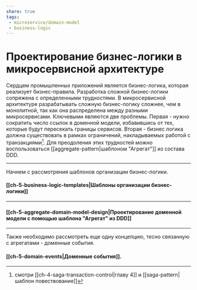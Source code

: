 ```yaml
---
share: true
tags:
 - microservice/domain-model
 - business-logic
---
```

# Проектирование бизнес-логики в микросервисной архитектуре
Сердцем промышленных приложений является бизнес-логика, которая реализует бизнес-правила. Разработка сложной бизнес-логики сопряжена с определенными трудностями.
В микросервисной архитектуре разрабатывать сложную бизнес-логику сложнее, чем в монолитной, так как она распределена между разными микросервисами. Ключевыми являются две проблемы. Первая - нужно сократить число ссылок в доменной модели, избавившись от тех, которые будут пересекать границы сервисов. Вторая - бизнес логика должна существовать в рамках ограничений, накладываемых работой с транзакциями[^1].
Для преодоления этих трудностей можно воспользоваться [[aggregate-pattern|шаблоном "Агрегат"]] из состава DDD.

---
Начнем с рассмотрения шаблонов организации бизнес-логики.
#### [[ch-5-business-logic-templates|Шаблоны организации бизнес-логики]]

---
#### [[ch-5-aggregate-domain-model-design|Проектирование доменной модели с помощью шаблона "Агрегат" из DDD]]

---
Также необходимо рассмотреть еще одну концепцию, тесно связанную с агрегатами - доменные события.
#### [[ch-5-domain-events|Доменные события]].

[^1]: смотри [[ch-4-saga-transaction-control|главу 4]] и [[saga-pattern|шаблон повествование]]